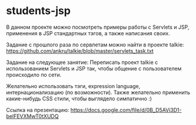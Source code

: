 ﻿students-jsp
============

В данном проекте можно посмотреть примеры работы с Servlets и JSP, применения в JSP стандартных тэгов, а также написания своих.


Задание с прошлого раза по сервлетам можно найти в проекте talkie: https://github.com/ankru/talkie/blob/master/servlets_task.txt


Задание на следующее занятие:
Переписать проект talkie с использованием Servlets и JSP так, чтобы общение с пользователем происходило по сети.

Желательно использовать тэги, expression language, интернационализацию (по возможности).
Также желательно применить какие-нибудь CSS стили, чтобы выглядело симпатично :)



Ссылка на презентацию: https://docs.google.com/file/d/0B_D5AVi3D1-belFEVXMwT0tXUDQ